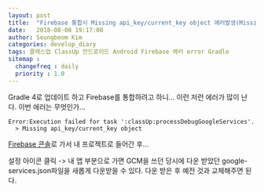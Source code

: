 ```yaml
---
layout: post
title:  "Firebase 통합시 Missing api_key/current_key object 에러발생(Missing api_key/current_key object in Firebase)"
date:   2018-08-08 19:17:00
author: Seungbeom Kim
categories: develop_diary
tags: 클래스업 ClassUp 안드로이드 Android Firebase 에러 error Gradle
sitemap :
  changefreq : daily
  priority : 1.0
---
```


Gradle 4로 업데이트 하고 Firebase를 통합하려고 하니... 이런 저런 에러가 많이 난다. 이번 에러는 무엇인가...

    Error:Execution failed for task ':classUp:processDebugGoogleServices'.
      > Missing api_key/current_key object

[Firebase 콘솔](https://console.firebase.google.com/)로 가서 내 프로젝트로 들어간 후...

설정 아이콘 클릭 -> 내 앱 부분으로 가면 GCM을 쓰던 당시에 다운 받았던 google-services.json파일을 새롭게 다운받을 수 있다. 다운 받은 후 예전 것과 교체해주면 된다.
